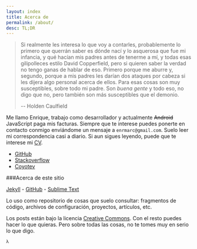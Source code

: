 ```yaml
---
layout: index
title: Acerca de
permalink: /about/
desc: TL;DR
---
```


> Si realmente les interesa lo que voy a contarles, probablemente
> lo primero que querrán saber es dónde nací y lo asquerosa que
> fue mi infancia, y qué hacían mis padres antes de tenerme a mí, y
> todas esas gilipolleces estilo David Copperfield, pero si quieren
> saber la verdad no tengo ganas de hablar de eso. Primero porque
> me aburre y, segundo, porque a mis padres les darían dos ataques
> por cabeza si les dijera algo personal acerca de ellos. Para esas
> cosas son muy susceptibles, sobre todo mi padre. Son <em>buena
> gente</em> y todo eso, no digo que no, pero también son más
> susceptibles que el demonio.
>
> -- Holden Caulfield

Me llamo Enrique, trabajo como desarrollador y actualmente <strike>Android</strike>
JavaScript paga mis facturas.
Siempre que te interese puedes ponerte en contacto
conmigo enviándome un mensaje a `enrmarc@gmail.com`.
Suelo leer mi correspondencia casi a diario.
Si aun sigues leyendo, puede que te interese mi
[CV](/data/resume.pdf).

- [GitHub](http://github.com/enrmarc)
- [Stackoverflow](http://stackoverflow.com/users/434171/enrmarc)
- [Coyotev](http://coyotev.org)

###Acerca de este sitio

<p>
  <a href="http://jekyllrb.com/">Jekyll</a> -
  <a href="http://github.com/">GitHub</a> -
  <a href="http://www.sublimetext.com/">Sublime Text</a>
</p>

Lo uso como repositorio de cosas que suelo consultar: fragmentos de código,
archivos de configuración, proyectos, artículos, etc.

Los posts están bajo la licencia
[Creative Commons](http://creativecommons.org/licenses/by-nc/3.0/us/).
Con el resto puedes hacer lo que quieras. Pero sobre todas las cosas,
no te tomes muy en serio lo que digo.

<small>&lambda;</small>